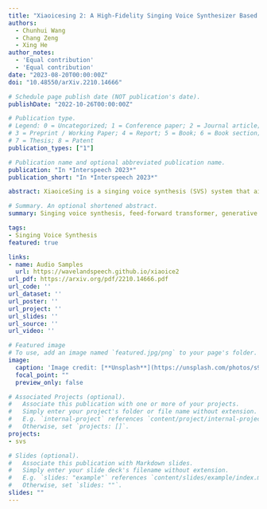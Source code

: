 ```yaml
---
title: "Xiaoicesing 2: A High-Fidelity Singing Voice Synthesizer Based on Generative Adversarial Network"
authors:
  - Chunhui Wang
  - Chang Zeng
  - Xing He
author_notes:
  - 'Equal contribution'
  - 'Equal contribution'
date: "2023-08-20T00:00:00Z"
doi: "10.48550/arXiv.2210.14666"

# Schedule page publish date (NOT publication's date).
publishDate: "2022-10-26T00:00:00Z"

# Publication type.
# Legend: 0 = Uncategorized; 1 = Conference paper; 2 = Journal article;
# 3 = Preprint / Working Paper; 4 = Report; 5 = Book; 6 = Book section;
# 7 = Thesis; 8 = Patent
publication_types: ["1"]

# Publication name and optional abbreviated publication name.
publication: "In *Interspeech 2023*"
publication_short: "In *Interspeech 2023*"

abstract: XiaoiceSing is a singing voice synthesis (SVS) system that aims at generating 48kHz singing voices. However, the mel-spectrogram generated by it is over-smoothing in middle- and high-frequency areas due to no special design for modeling the details of these parts. In this paper, we propose XiaoiceSing2, which can generate the details of middle- and high-frequency parts to better construct the full-band mel-spectrogram. Specifically, in order to alleviate this problem, XiaoiceSing2 adopts a generative adversarial network (GAN), which consists of a FastSpeech-based generator and a multi-band discriminator. We improve the feed-forward Transformer (FFT) block by adding multiple residual convolutional blocks in parallel with the self-attention block to balance the local and global features. The multi-band discriminator contains three sub-discriminators responsible for low-, middle-, and high-frequency parts of the mel-spectrogram, respectively. Each sub-discriminator is composed of several segment discriminators (SD) and detail discriminators (DD) to distinguish the audio from different aspects. The experiment on our internal 48kHz singing voice dataset shows XiaoiceSing2 significantly improves the quality of the singing voice over XiaoiceSing.

# Summary. An optional shortened abstract.
summary: Singing voice synthesis, feed-forward transformer, generative adversarial network.

tags:
- Singing Voice Synthesis
featured: true

links:
- name: Audio Samples
  url: https://wavelandspeech.github.io/xiaoice2
url_pdf: https://arxiv.org/pdf/2210.14666.pdf
url_code: ''
url_dataset: ''
url_poster: ''
url_project: ''
url_slides: ''
url_source: ''
url_video: ''

# Featured image
# To use, add an image named `featured.jpg/png` to your page's folder. 
image:
  caption: 'Image credit: [**Unsplash**](https://unsplash.com/photos/s9CC2SKySJM)'
  focal_point: ""
  preview_only: false

# Associated Projects (optional).
#   Associate this publication with one or more of your projects.
#   Simply enter your project's folder or file name without extension.
#   E.g. `internal-project` references `content/project/internal-project/index.md`.
#   Otherwise, set `projects: []`.
projects:
- svs

# Slides (optional).
#   Associate this publication with Markdown slides.
#   Simply enter your slide deck's filename without extension.
#   E.g. `slides: "example"` references `content/slides/example/index.md`.
#   Otherwise, set `slides: ""`.
slides: ""
---
```


<!-- {{% callout note %}}
Click the _Cite_ button above to demo the feature to enable visitors to import publication metadata into their reference management software.
{{% /callout %}} -->

<!-- Supplementary notes can be added here, including [code, math, and images](https://wowchemy.com/docs/writing-markdown-latex/). -->
